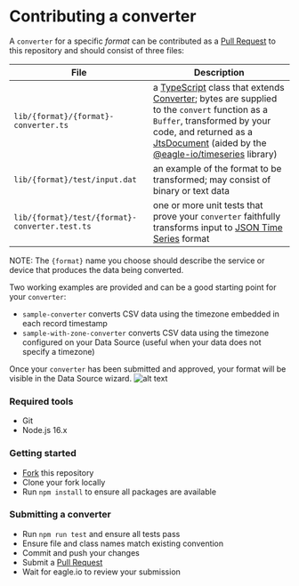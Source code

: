 # Contributing a converter

A `converter` for a specific *format* can be contributed as a [Pull Request](https://docs.github.com/en/pull-requests) to this repository and should consist of three files:

| File | Description |
|------|-------------|
| `lib/{format}/{format}-converter.ts` | a [TypeScript](https://www.typescriptlang.org) class that extends [Converter](converter.ts); bytes are supplied to the `convert` function as a `Buffer`, transformed by your code, and returned as a [JtsDocument](https://github.com/eagle-io/timeseries#jts-document) (aided by the [@eagle-io/timeseries](https://github.com/eagle-io/timeseries) library) |
| `lib/{format}/test/input.dat` | an example of the format to be transformed; may consist of binary or text data |
| `lib/{format}/test/{format}-converter.test.ts` | one or more unit tests that prove your `converter` faithfully transforms input to [JSON Time Series](https://docs.eagle.io/en/latest/reference/historic/jts.html) format |

NOTE: The `{format}` name you choose should describe the service or device that produces the data being converted.

Two working examples are provided and can be a good starting point for your `converter`:

- `sample-converter` converts CSV data using the timezone embedded in each record timestamp
- `sample-with-zone-converter` converts CSV data using the timezone configured on your Data Source (useful when your data does not specify a timezone)

Once your `converter` has been submitted and approved, your format will be visible in the Data Source wizard.
![alt text](images/datasource-wizard.png)

### Required tools
- Git
- Node.js 16.x

### Getting started
- [Fork](https://github.com/eagle-io/converter/fork) this repository
- Clone your fork locally
- Run `npm install` to ensure all packages are available

### Submitting a converter
- Run `npm run test` and ensure all tests pass
- Ensure file and class names match existing convention
- Commit and push your changes
- Submit a [Pull Request](https://github.com/eagle-io/converter/compare)
- Wait for eagle.io to review your submission
